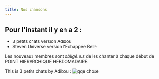 ```yaml
---
title: Nos chansons
---
```

## Pour l'instant il y en a 2 :
* 3 petits chats version Adibou
* Steven Universe version l'Echappée Belle

Les nouveaux membres sont *obligé.e.s* de les chanter à chaque début de POINT HIERARCHIQUE HEBDOMADAIRE.

This is 3 petits chats by Adibou :
![qqe chose](https://i.ytimg.com/vi/xcSlD8KlIkA/maxresdefault.jpg)